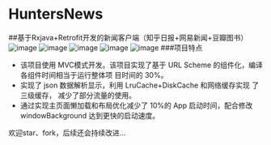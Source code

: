 # HuntersNews
##基于Rxjava+Retrofit开发的新闻客户端（知乎日报+网易新闻+豆瓣图书）
![image](https://raw.githubusercontent.com/hunterliy10/HuntersNews/master/Library/src/main/res/drawable/screen1.jpg)
![image](https://raw.githubusercontent.com/hunterliy10/HuntersNews/master/Library/src/main/res/drawable/screen2.jpg)
![image](https://raw.githubusercontent.com/hunterliy10/HuntersNews/master/Library/src/main/res/drawable/screen3.jpg)
![image](https://raw.githubusercontent.com/hunterliy10/HuntersNews/master/Library/src/main/res/drawable/screen4.jpg)
![image](https://raw.githubusercontent.com/hunterliy10/HuntersNews/master/Library/src/main/res/drawable/screen5.jpg)
###项目特点
- 该项目使用 MVC模式开发。该项目实现了基于 URL Scheme 的组件化，编译各组件时间相当于运行整体项
目时间的 30%。
- 实现了 json 数据解析显示，利用 LruCache+DiskCache 和网络缓存实现
了三级缓存， 减少了部分流量的使用。
- 通过实现主页面懒加载和布局优化减少了 10%的 App
启动时间，配合修改 windowBackground 达到更快的启动速度。

欢迎star、fork，后续还会持续改进...

